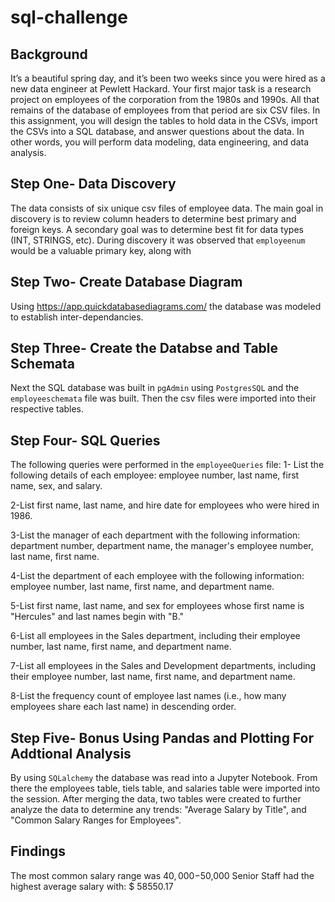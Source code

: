 # sql-challenge

## Background
It’s a beautiful spring day, and it’s been two weeks since you were hired as a new data engineer at Pewlett Hackard. Your first major task is a research project on employees of the corporation from the 1980s and 1990s. All that remains of the database of employees from that period are six CSV files.
In this assignment, you will design the tables to hold data in the CSVs, import the CSVs into a SQL database, and answer questions about the data. In other words, you will perform data modeling, data engineering, and data analysis.

## Step One- Data Discovery
The data consists of six unique csv files of employee data. The main goal in discovery is to review column headers to determine best primary and foreign keys. A secondary goal was to determine best fit for data types (INT, STRINGS, etc). During discovery it was observed that  `employeenum` would be a valuable primary key, along with 

## Step Two- Create Database Diagram
Using <https://app.quickdatabasediagrams.com/> the database was modeled to establish inter-dependancies. 

## Step Three- Create the Databse and Table Schemata
Next the SQL database was built in `pgAdmin` using `PostgresSQL` and the `employeeschemata` file was built. Then the csv files were imported into their respective tables.

## Step Four- SQL Queries
The following queries were performed in the `employeeQueries` file:
1- List the following details of each employee: employee number, last name, first name, sex, and salary.

2-List first name, last name, and hire date for employees who were hired in 1986.

3-List the manager of each department with the following information: department number, department name, the manager's employee number, last name, first name.

4-List the department of each employee with the following information: employee number, last name, first name, and department name.

5-List first name, last name, and sex for employees whose first name is "Hercules" and last names begin with "B."

6-List all employees in the Sales department, including their employee number, last name, first name, and department name.

7-List all employees in the Sales and Development departments, including their employee number, last name, first name, and department name.

8-List the frequency count of employee last names (i.e., how many employees share each last name) in descending order.

## Step Five- Bonus Using Pandas and Plotting For Addtional Analysis
By using `SQLalchemy` the database was read into a Jupyter Notebook. From there the employees table, tiels table, and salaries table were imported into the session. After merging the data, two tables were created to further analyze the data to determine any trends: "Average Salary by Title", and "Common Salary Ranges for Employees". 

## Findings
The most common salary range was $40,000-$50,000
Senior Staff had the highest average salary with: $	58550.17
